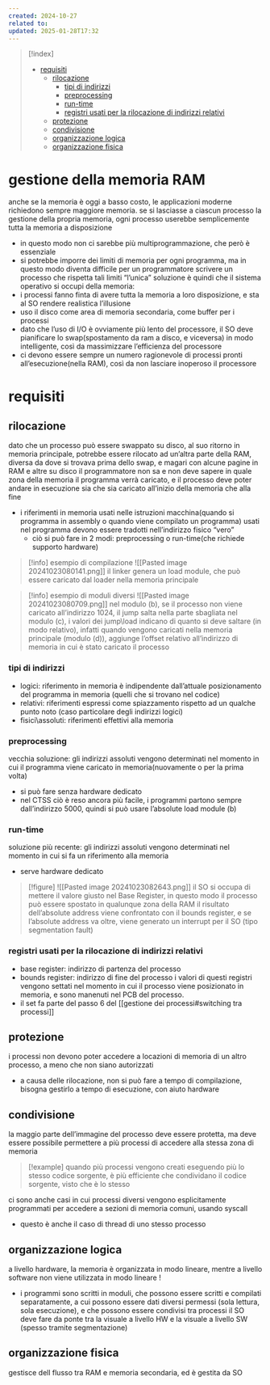 ```yaml
---
created: 2024-10-27
related to: 
updated: 2025-01-28T17:32
---
```

>[!index]
>
>- [requisiti](#requisiti)
>	- [rilocazione](#rilocazione)
>		- [tipi di indirizzi](#tipi%20di%20indirizzi)
>		- [preprocessing](#preprocessing)
>		- [run-time](#run-time)
>		- [registri usati per la rilocazione di indirizzi relativi](#registri%20usati%20per%20la%20rilocazione%20di%20indirizzi%20relativi)
>	- [protezione](#protezione)
>	- [condivisione](#condivisione)
>	- [organizzazione logica](#organizzazione%20logica)
>	- [organizzazione fisica](#organizzazione%20fisica)
# gestione della memoria RAM
anche se la memoria è oggi a basso costo, le applicazioni moderne richiedono sempre maggiore memoria. se si lasciasse a ciascun processo la gestione della propria memoria, ogni processo userebbe semplicemente tutta la memoria a disposizione
- in questo modo non ci sarebbe più multiprogrammazione, che però è essenziale
- si potrebbe imporre dei limiti di memoria per ogni programma, ma in questo modo diventa difficile per un programmatore scrivere un processo che rispetta tali limiti
“l’unica” soluzione è quindi che il sistema operativo si occupi della memoria:
- i processi fanno finta di avere tutta la memoria a loro disposizione, e sta al SO rendere realistica l’illusione
- uso il disco come area di memoria secondaria, come buffer per i processi
- dato che l’uso di I/O è ovviamente più lento del processore, il SO deve pianificare lo swap(spostamento da ram a disco, e viceversa) in modo intelligente, così da massimizzare l’efficienza del processore
- ci devono essere sempre un numero ragionevole di processi pronti all’esecuzione(nella RAM), così da non lasciare inoperoso il processore
# requisiti
## rilocazione
dato che un processo può essere swappato su disco, al suo ritorno in memoria principale, potrebbe essere rilocato ad un’altra parte della RAM, diversa da dove si trovava prima dello swap, e magari con alcune pagine in RAM e altre su disco
il programmatore non sa e non deve sapere in quale zona della memoria il programma verrà caricato, e il processo deve poter andare in esecuzione sia che sia caricato all’inizio della memoria che alla fine
- i riferimenti in memoria usati nelle istruzioni macchina(quando si programma in assembly o quando viene compilato un programma) usati nel programma devono essere tradotti nell’indirizzo fisico “vero”
	- ciò si può fare in 2 modi: preprocessing o run-time(che richiede supporto hardware)
>[!info] esempio di compilazione
![[Pasted image 20241023080141.png]]
il linker genera un load module, che può essere caricato dal loader nella memoria principale

>[!info] esempio di moduli diversi
![[Pasted image 20241023080709.png]]
nel modulo (b), se il processo non viene caricato all’indirizzo 1024, il jump salta nella parte sbagliata
nel modulo (c), i valori dei jump\load indicano di quanto si deve saltare (in modo relativo), infatti quando vengono caricati nella memoria principale (modulo (d)), aggiunge l’offset relativo all’indirizzo di memoria in cui è stato caricato il processo
### tipi di indirizzi
- logici: riferimento in memoria è indipendente dall’attuale posizionamento del programma in memoria (quelli che si trovano nel codice)
- relativi: riferimenti espressi come spiazzamento rispetto ad un qualche punto noto (caso particolare degli indirizzi logici)
- fisici\assoluti: riferimenti effettivi alla memoria
### preprocessing
vecchia soluzione: gli indirizzi assoluti vengono determinati nel momento in cui il programma viene caricato in memoria(nuovamente o per la prima volta)
- si può fare senza hardware dedicato
-  nel CTSS ciò è reso ancora più facile, i programmi partono sempre dall’indirizzo 5000, quindi si può usare l’absolute load module (b)
### run-time
soluzione più recente: gli indirizzi assoluti vengono determinati nel momento in cui si fa un riferimento alla memoria 
- serve hardware dedicato
>[!figure] ![[Pasted image 20241023082643.png]]
il SO si occupa di mettere il valore giusto nel Base Register, in questo modo il processo può essere spostato in qualunque zona della RAM
il risultato dell’absolute address viene confrontato con il bounds register, e se l’absolute address va oltre, viene generato un interrupt per il SO (tipo segmentation fault)
### registri usati per la rilocazione di indirizzi relativi
- base register: indirizzo di partenza del processo
- bounds register: indirizzo di fine del processo
i valori di questi registri vengono settati nel momento in cui il processo viene posizionato in memoria, e sono manenuti nel PCB del processo.
- il set fa parte del passo 6 del [[gestione dei processi#switching tra processi]]
## protezione
i processi non devono poter accedere a locazioni di memoria di un altro processo, a meno che non siano autorizzati
- a causa delle rilocazione, non si può fare a tempo di compilazione, bisogna gestirlo a tempo di esecuzione, con aiuto hardware
## condivisione
la maggio parte dell’immagine del processo deve essere protetta, ma deve essere possibile permettere a più processi di accedere alla stessa zona di memoria
>[!example] quando più processi vengono creati eseguendo più lo stesso codice sorgente, è più efficiente che condividano il codice sorgente, visto che è lo stesso

ci sono anche casi in cui processi diversi vengono esplicitamente programmati per accedere a sezioni di memoria comuni, usando syscall 
- questo è anche il caso di thread di uno stesso processo
## organizzazione logica
a livello hardware, la memoria è organizzata in modo lineare, mentre a livello software non viene utilizzata in modo lineare ! 
- i programmi sono scritti in moduli, che possono essere scritti e compilati separatamente, a cui possono essere dati diversi permessi (sola lettura, sola esecuzione), e che possono essere condivisi tra processi
il SO deve fare da ponte tra la visuale a livello HW e la visuale a livello SW (spesso tramite segmentazione)
## organizzazione fisica
gestisce dell flusso tra RAM e memoria secondaria, ed è gestita da SO